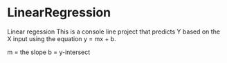 # LinearRegression
Linear regession
 This is a console line project that predicts Y based on the X input using the equation y = mx + b.
 
 m = the slope
 b = y-intersect
